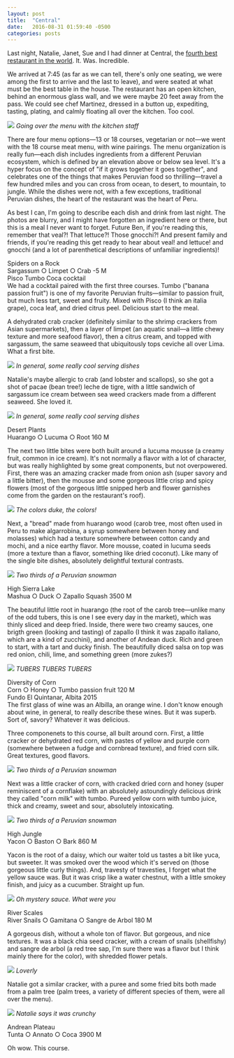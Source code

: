 ```yaml
---
layout: post
title:  "Central"
date:   2016-08-31 01:59:40 -0500
categories: posts
---
```


Last night, Natalie, Janet, Sue and I had dinner at Central, the [fourth best restaurant in the world](http://www.theworlds50best.com/list/1-50-winners/Central). It. Was. Incredible.

We arrived at 7:45 (as far as we can tell, there's only one seating, we were among the first to arrive and the last to leave), and were seated at what must be the best table in the house. The restaurant has an open kitchen, behind an enormous glass wall, and we were maybe 20 feet away from the pass. We could see chef Martinez, dressed in a button up, expediting, tasting, plating, and calmly floating all over the kitchen. Too cool.

![](/lima-y-sal/assets/img/central/kitchen.JPG)
*Going over the menu with the kitchen staff*

There are four menu options&mdash;13 or 18 courses, vegetarian or not&mdash;we went with the 18 course meat menu, with wine pairings. The menu organization is really fun&mdash;each dish includes ingredients from a different Peruvian ecosystem, which is defined by an elevation above or below sea level. It's a hyper focus on the concept of "if it grows together it goes together", and celebrates one of the things that makes Peruvian food so thrilling&mdash;travel a few hundred miles and you can cross from ocean, to desert, to mountain, to jungle. While the dishes were not, with a few exceptions, traditional Peruvian dishes, the heart of the restaurant was the heart of Peru.

As best I can, I'm going to describe each dish and drink from last night. The photos are blurry, and I might have forgotten an ingredient here or there, but this is a meal I never want to forget. Future Ben, if you're reading this, remember that veal?! That lettuce?! Those gnocchi?! And present family and friends, if you're reading this get ready to hear about veal! and lettuce! and gnocchi (and a lot of parenthetical descriptions of unfamiliar ingredients)!

<div class="dish_title">Spiders on a Rock</div>
<div class="ingredients">Sargassum &#9675; Limpet &#9675; Crab <span>-5 M</span></div>

<div class = "drinks">
<div class = "drink_title">Pisco Tumbo Coca cocktail</div>
We had a cocktail paired with the first three courses. Tumbo ("banana passion fruit") is one of my favorite Peruvian fruits&mdash;similar to passion fruit, but much less tart, sweet and fruity. Mixed with Pisco (I think an italia grape), coca leaf, and dried citrus peel. Delicious start to the meal.
</div>

A dehydrated crab cracker (definitely similar to the shrimp crackers from Asian supermarkets), then a layer of limpet (an aquatic snail&mdash;a little chewy texture and more seafood flavor), then a citrus cream, and topped with sargassum, the same seaweed that ubiquitously tops ceviche all over Lima. What a first bite.

![](/lima-y-sal/assets/img/central/spiders.JPG)
*In general, some really cool serving dishes*

Natalie's maybe allergic to crab (and lobster and scallops), so she got a shot of pacae (bean tree!) leche de tigre, with a little sandwich of sargassum ice cream between sea weed crackers made from a different seaweed. She loved it.

![](/lima-y-sal/assets/img/central/leche.JPG)
*In general, some really cool serving dishes*

<div class="dish_title">Desert Plants</div>
<div class="ingredients">Huarango &#9675; Lucuma &#9675; Root <span>160 M</span></div>

The next two little bites were both built around a lucuma mousse (a creamy fruit, common in ice cream). It's not normally a flavor with a lot of character, but was really highlighted by some great components, but not overpowered. First, there was an amazing cracker made from onion ash (super savory and a little bitter), then the mousse and some gorgeous little crisp and spicy flowers (most of the gorgeous little snipped herb and flower garnishes come from the garden on the restaurant's roof).

![](/lima-y-sal/assets/img/central/lucuma1.JPG)
*The colors duke, the colors!*

Next, a "bread" made from huarango wood (carob tree, most often used in Peru to make algarrobina, a syrup somewhere between honey and molasses) which had a texture somewhere between cotton candy and mochi, and a nice earthy flavor. More mousse, coated in lucuma seeds (more a texture than a flavor, something like dried coconut). Like many of the single bite dishes, absolutely delightful textural contrasts.

![](/lima-y-sal/assets/img/central/lucuma2.JPG)
*Two thirds of a Peruvian snowman*

<div class="dish_title">High Sierra Lake</div>
<div class="ingredients">Mashua &#9675; Duck &#9675; Zapallo Squash <span>3500 M</span></div>

The beautiful little root in huarango (the root of the carob tree&mdash;unlike many of the odd tubers, this is one I see every day in the market), which was thinly sliced and deep fried. Inside, there were two creamy sauces, one brigth green (looking and tasting) of zapallo (I think it was zapallo italiano, which are a kind of zucchini), and another of Andean duck. Rich and green to start, with a tart and ducky finish. The beautifully diced salsa on top was red onion, chili, lime, and something green (more zukes?)

![](/lima-y-sal/assets/img/central/duck.JPG)
*TUBERS TUBERS TUBERS*

<div class="dish_title">Diversity of Corn</div>
<div class="ingredients">Corn &#9675; Honey &#9675; Tumbo passion fruit <span>120 M</span></div>

<div class = "drinks">
<div class = "drink_title">Fundo El Quintanar, Albita 2015</div>
The first glass of wine was an Albilla, an orange wine. I don't know enough about wine, in general, to really describe these wines. But it was superb. Sort of, savory? Whatever it was delicious.
</div>

Three componenets to this course, all built around corn. First, a little cracker or dehydrated red corn, with pastes of yellow and purple corn (somewhere between a fudge and cornbread texture), and fried corn silk. Great textures, good flavors.

![](/lima-y-sal/assets/img/central/corn1.JPG)
*Two thirds of a Peruvian snowman*

Next was a little cracker of corn, with cracked dried corn and honey (super reminiscent of a cornflake) with an absolutely astoundingly delicious drink they called "corn milk" with tumbo. Pureed yellow corn with tumbo juice, thick and creamy, sweet and sour, absolutely intoxicating.

![](/lima-y-sal/assets/img/central/corn2.JPG)
*Two thirds of a Peruvian snowman*

<div class="dish_title">High Jungle</div>
<div class="ingredients">Yacon &#9675; Baston &#9675; Bark <span>860 M</span></div>

Yacon is the root of a daisy, which our waiter told us tastes a bit like yuca, but sweeter. It was smoked over the wood which it's served on (those gorgeous little curly things). And, travesty of travesties, I forget what the yellow sauce was. But it was crisp like a water chestnut, with a little smokey finish, and juicy as a cucumber. Straight up fun.

![](/lima-y-sal/assets/img/central/yacon.JPG)
*Oh mystery sauce. What were you*

<div class="dish_title">River Scales</div>
<div class="ingredients">River Snails &#9675; Gamitana &#9675; Sangre de Arbol <span>180 M</span></div>

A gorgeous dish, without a whole ton of flavor. But gorgeous, and nice textures. It was a black chia seed cracker, with a cream of snails (shellfishy) and sangre de arbol (a red tree sap, I'm sure there was a flavor but I think mainly there for the color), with shredded flower petals.

![](/lima-y-sal/assets/img/central/chia.JPG)
*Loverly*

Natalie got a similar cracker, with a puree and some fried bits both made from a palm tree (palm trees, a variety of different species of them, were all over the menu).

![](/lima-y-sal/assets/img/central/chia2.JPG)
*Natalie says it was crunchy*

<div class="dish_title">Andrean Plateau</div>
<div class="ingredients">Tunta &#9675; Annato &#9675; Coca <span>3900 M</span></div>

Oh wow. This course. 